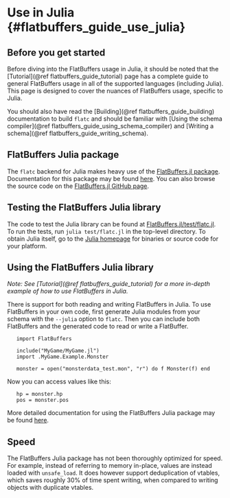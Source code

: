 Use in Julia    {#flatbuffers_guide_use_julia}
==============
## Before you get started
Before diving into the FlatBuffers usage in Julia, it should be noted that the
[Tutorial](@ref flatbuffers_guide_tutorial) page has a complete guide to general
FlatBuffers usage in all of the supported languages (including Julia). This
page is designed to cover the nuances of FlatBuffers usage, specific to
Julia.

You should also have read the [Building](@ref flatbuffers_guide_building)
documentation to build `flatc` and should be familiar with
[Using the schema compiler](@ref flatbuffers_guide_using_schema_compiler) and
[Writing a schema](@ref flatbuffers_guide_writing_schema).

## FlatBuffers Julia package
The `flatc` backend for Julia makes heavy use of the [FlatBuffers.jl package](https://github.com/JuliaData/FlatBuffers.jl).
Documentation for this package may be found [here](http://juliadata.github.io/FlatBuffers.jl/stable).
You can also browse the source code on the [FlatBuffers.jl GitHub page](https://github.com/JuliaData/FlatBuffers.jl).
 
## Testing the FlatBuffers Julia library
The code to test the Julia library can be found at [FlatBuffers.jl/test/flatc.jl](https://github.com/JuliaData/FlatBuffers.jl/tree/master/test/flatc.jl). To run the tests, run `julia test/flatc.jl` in the top-level directory.
To obtain Julia itself, go to the [Julia homepage](http://julialang.org)
for binaries or source code for your platform.

## Using the FlatBuffers Julia library
*Note: See [Tutorial](@ref flatbuffers_guide_tutorial) for a more in-depth
example of how to use FlatBuffers in Julia.*

There is support for both reading and writing FlatBuffers in Julia.
To use FlatBuffers in your own code, first generate Julia modules from your
schema with the `--julia` option to `flatc`. Then you can include both
FlatBuffers and the generated code to read or write a FlatBuffer.

 ~~~~~~~~~~~~~~~~~~~~~~~~~~~~~~~~~~~~~~~~~~~~~~~~~~~~~~~~~~~~~~~~~~{.julia}
    import FlatBuffers

    include("MyGame/MyGame.jl")
    import .MyGame.Example.Monster

    monster = open("monsterdata_test.mon", "r") do f Monster(f) end
~~~~~~~~~~~~~~~~~~~~~~~~~~~~~~~~~~~~~~~~~~~~~~~~~~~~~~~~~~~~~~~~~~
 Now you can access values like this:
 ~~~~~~~~~~~~~~~~~~~~~~~~~~~~~~~~~~~~~~~~~~~~~~~~~~~~~~~~~~~~~~~~~~{.julia}
    hp = monster.hp
    pos = monster.pos
~~~~~~~~~~~~~~~~~~~~~~~~~~~~~~~~~~~~~~~~~~~~~~~~~~~~~~~~~~~~~~~~~~
More detailed documentation for using the FlatBuffers Julia package
may be found [here](http://juliadata.github.io/FlatBuffers.jl/stable).

## Speed
The FlatBuffers Julia package has not been thoroughly optimized for speed.
For example, instead of referring to memory in-place, values are instead
loaded with `unsafe_load`. It does however support deduplication of vtables, which
saves roughly 30% of time spent writing, when compared to writing objects
with duplicate vtables.

 <br>